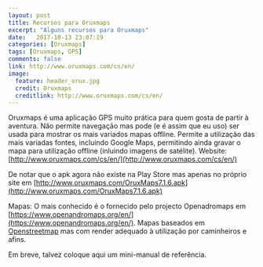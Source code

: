 ```yaml
---
layout: post
title: Recursos para Oruxmaps
excerpt: "Alguns recursos para Oruxmaps"
date:   2017-10-13 23:07:19
categories: [Oruxmaps]
tags: [Oruxmaps, GPS]
comments: false
link: http://www.oruxmaps.com/cs/en/
image:
  feature: header_orux.jpg
  credit: Oruxmaps
  creditlink: http://www.oruxmaps.com/cs/en/
---
```

Oruxmaps é uma aplicação GPS muito prática para quem gosta de partir à aventura. Não permite navegação mas pode (e é assim que eu uso) ser usada para mostrar os mais variados mapas offline. Permite a utilização das mais variadas fontes, incluindo Google Maps, permitindo ainda gravar o mapa para utilização offline (inluindo imagens de satélite).
Website: [http://www.oruxmaps.com/cs/en/](http://www.oruxmaps.com/cs/en/)

De notar que o apk agora não existe na Play Store mas apenas no próprio site em [http://www.oruxmaps.com/OruxMaps7.1.6.apk](http://www.oruxmaps.com/OruxMaps7.1.6.apk)

Mapas:
O mais conhecido é o fornecido pelo projecto Openadromaps em [https://www.openandromaps.org/en/](https://www.openandromaps.org/en/). Mapas baseados em [Openstreetmap](https://openstreetmaps.org) mas com render adequado à utilização por caminheiros e afins.

Em breve, talvez coloque aqui um mini-manual de referência.
